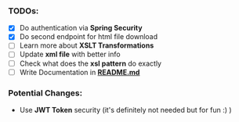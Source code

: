 ### TODOs:
- [x] Do authentication via **Spring Security**
- [x] Do second endpoint for html file download
- [ ] Learn more about **XSLT Transformations**
- [ ] Update **xml file** with better info
- [ ] Check what does the **xsl pattern** do exactly
- [ ] Write Documentation in **[README.md](README.md)**

### Potential Changes:
- Use **JWT Token** security (it's definitely not needed but for fun :) )